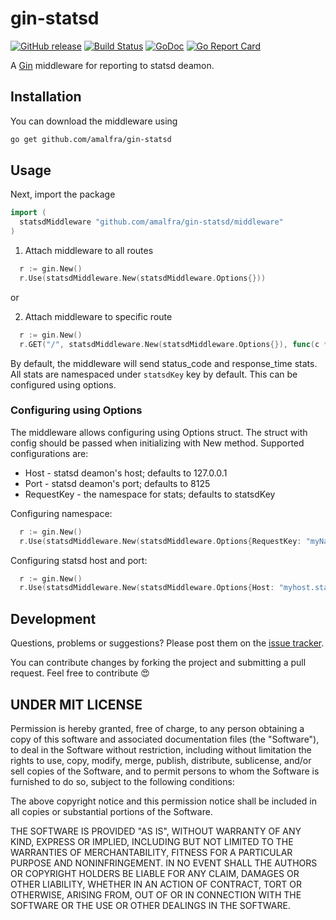 gin-statsd
========
[![GitHub release](https://img.shields.io/github/release/amalfra/gin-statsd.svg)](https://github.com/amalfra/gin-statsd/releases)
[![Build Status](https://travis-ci.org/amalfra/gin-statsd.svg?branch=master)](https://travis-ci.org/amalfra/gin-statsd)
[![GoDoc](https://godoc.org/github.com/amalfra/gin-statsd?status.svg)](https://godoc.org/github.com/amalfra/gin-statsd/middleware)
[![Go Report Card](https://goreportcard.com/badge/github.com/amalfra/gin-statsd)](https://goreportcard.com/report/github.com/amalfra/gin-statsd)

A [Gin](https://gin-gonic.github.io/gin/) middleware for reporting to statsd deamon.

## Installation
You can download the middleware using
```sh
go get github.com/amalfra/gin-statsd
```
## Usage
Next, import the package
``` go
import (
  statsdMiddleware "github.com/amalfra/gin-statsd/middleware"
)
```

1. Attach middleware to all routes
``` go
  r := gin.New()
  r.Use(statsdMiddleware.New(statsdMiddleware.Options{}))
```

or 

2. Attach middleware to specific route
``` go
  r := gin.New()
  r.GET("/", statsdMiddleware.New(statsdMiddleware.Options{}), func(c *gin.Context) {})
```

By default, the middleware will send status_code and response_time stats.
All stats are namespaced under `statsdKey` key by default. This can be configured using options.

### Configuring using Options
The middleware allows configuring using Options struct. The struct with config should be passed when initializing with New method. Supported configurations are:

* Host - statsd deamon's host; defaults to 127.0.0.1
* Port - statsd deamon's port; defaults to 8125
* RequestKey - the namespace for stats; defaults to statsdKey

Configuring namespace:
``` go
  r := gin.New()
  r.Use(statsdMiddleware.New(statsdMiddleware.Options{RequestKey: "myNamespace"}))
```
Configuring statsd host and port:
``` go
  r := gin.New()
  r.Use(statsdMiddleware.New(statsdMiddleware.Options{Host: "myhost.statsd", Port: 8089}))
```

## Development
Questions, problems or suggestions? Please post them on the [issue tracker](https://github.com/amalfra/gin-statsd/issues).

You can contribute changes by forking the project and submitting a pull request. Feel free to contribute :heart_eyes:

## UNDER MIT LICENSE
Permission is hereby granted, free of charge, to any person obtaining a copy of this software and associated documentation files (the "Software"), to deal in the Software without restriction, including without limitation the rights to use, copy, modify, merge, publish, distribute, sublicense, and/or sell copies of the Software, and to permit persons to whom the Software is furnished to do so, subject to the following conditions:

The above copyright notice and this permission notice shall be included in all copies or substantial portions of the Software.

THE SOFTWARE IS PROVIDED "AS IS", WITHOUT WARRANTY OF ANY KIND, EXPRESS OR IMPLIED, INCLUDING BUT NOT LIMITED TO THE WARRANTIES OF MERCHANTABILITY, FITNESS FOR A PARTICULAR PURPOSE AND NONINFRINGEMENT. IN NO EVENT SHALL THE AUTHORS OR COPYRIGHT HOLDERS BE LIABLE FOR ANY CLAIM, DAMAGES OR OTHER LIABILITY, WHETHER IN AN ACTION OF CONTRACT, TORT OR OTHERWISE, ARISING FROM, OUT OF OR IN CONNECTION WITH THE SOFTWARE OR THE USE OR OTHER DEALINGS IN THE SOFTWARE.
